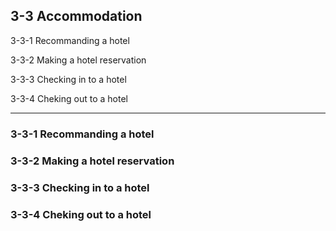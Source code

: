 ## 3-3 Accommodation

3-3-1 Recommanding a hotel

3-3-2 Making a hotel reservation

3-3-3 Checking in to a hotel

3-3-4 Cheking out to a hotel

----

### 3-3-1 Recommanding a hotel

### 3-3-2 Making a hotel reservation

### 3-3-3 Checking in to a hotel

### 3-3-4 Cheking out to a hotel